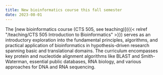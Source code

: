 ```yaml
---
title: New bioinformatics course this fall semester
date: 2023-08-01
---
```


The [new bioinformatics course (CTS 505, see teaching)]({{< relref "/teaching/CTS 505 Introduction to Bioinformatics" >}}) serves as an introductory exploration into the fundamental principles, algorithms, and practical application of bioinformatics in hypothesis-driven research spanning basic and translational domains. The curriculum encompasses key protein and nucleotide alignment algorithms like BLAST and Smith-Waterman, essential public databases, RNA biology, and various approaches for DNA and RNA sequencing. 


<!--more-->



